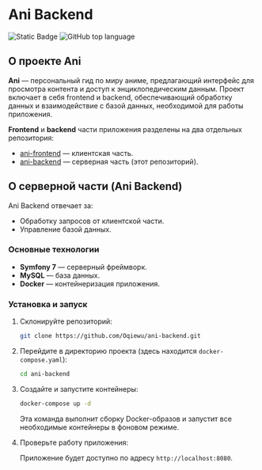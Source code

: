 # Ani Backend

<!-- Блок информации о репозитории в бейджах -->
![Static Badge](https://img.shields.io/badge/Oqiewu-Ani-backend)
![GitHub top language](https://img.shields.io/github/languages/top/Oqiewu/ani-backend)

## О проекте Ani

**Ani** — персональный гид по миру аниме, предлагающий интерфейс для просмотра контента и доступ к энциклопедическим данным. Проект включает в себя frontend и backend, обеспечивающий обработку данных и взаимодействие с базой данных, необходимой для работы приложения.

**Frontend** и **backend** части приложения разделены на два отдельных репозитория:
- [ani-frontend](https://github.com/Oqiewu/ani-frontend) — клиентская часть.
- [ani-backend](https://github.com/Oqiewu/ani-backend) — серверная часть (этот репозиторий).

## О серверной части (Ani Backend)

Ani Backend отвечает за:
- Обработку запросов от клиентской части.
- Управление базой данных.

### Основные технологии

- **Symfony 7** — серверный фреймворк.
- **MySQL** — база данных.
- **Docker** — контейнеризация приложения.

### Установка и запуск


1. Склонируйте репозиторий:
   ```bash
   git clone https://github.com/Oqiewu/ani-backend.git
   ```

2. Перейдите в директорию проекта (здесь находится `docker-compose.yaml`):
   ```bash
   cd ani-backend
   ```
3. Создайте и запустите контейнеры:
   ```bash
   docker-compose up -d
   ```
   Эта команда выполнит сборку Docker-образов и запустит все необходимые контейнеры в фоновом режиме.

4. Проверьте работу приложения:
   
   Приложение будет доступно по адресу `http://localhost:8080`.


